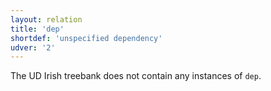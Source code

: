 ```yaml
---
layout: relation
title: 'dep'
shortdef: 'unspecified dependency'
udver: '2'
---
```


The UD Irish treebank does not contain any instances of `dep`.
<!-- Interlanguage links updated Čt lis 12 09:43:22 CET 2020 -->
